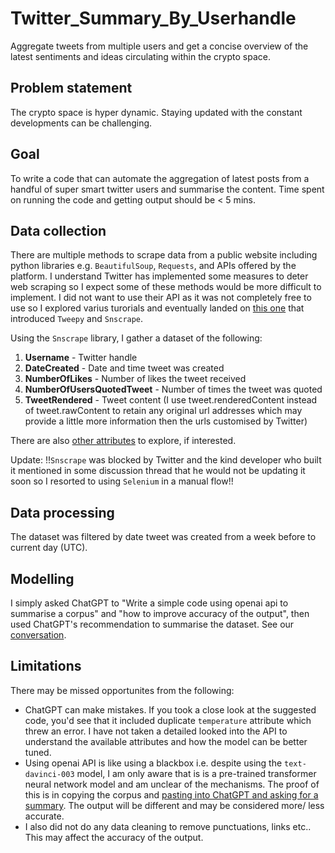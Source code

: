 # Twitter_Summary_By_Userhandle
Aggregate tweets from multiple users and get a concise overview of the latest sentiments and ideas circulating within the crypto space.

## Problem statement
The crypto space is hyper dynamic. Staying updated with the constant developments can be challenging. 

## Goal
To write a code that can automate the aggregation of latest posts from a handful of super smart twitter users and summarise the content. Time spent on running the code and getting output should be < 5 mins. 

## Data collection
There are multiple methods to scrape data from a public website including python libraries e.g. `BeautifulSoup`, `Requests`, and APIs offered by the platform. I understand Twitter has implemented some measures to deter web scraping so I expect some of these methods would be more difficult to implement. I did not want to use their API as it was not completely free to use so I explored varius turorials and eventually landed on [this one](https://www.freecodecamp.org/news/python-web-scraping-tutorial/) that introduced `Tweepy` and `Snscrape`. 

Using the `Snscrape` library, I gather a dataset of the following:
1. <b>Username</b> - Twitter handle
2. <b>DateCreated</b> - Date and time tweet was created
3. <b>NumberOfLikes</b> - Number of likes the tweet received
4. <b>NumberOfUsersQuotedTweet</b> - Number of times the tweet was quoted
5. <b>TweetRendered</b> - Tweet content (I use tweet.renderedContent instead of tweet.rawContent to retain any original url addresses which may provide a little more information then the urls customised by Twitter)

There are also [other attributes](https://thetechrobo.ca/snscrape-docs/_autosummary/snscrape.modules.twitter.Tweet.html#snscrape.modules.twitter.Tweet)  to explore, if interested.

Update: !!`Snscrape` was blocked by Twitter and the kind developer who built it mentioned in some discussion thread that he would not be updating it soon so I resorted to using `Selenium` in a manual flow!!

## Data processing
The dataset was filtered by date tweet was created from a week before to current day (UTC).

## Modelling
I simply asked ChatGPT to "Write a simple code using openai api to summarise a corpus" and "how to improve accuracy of the output", then used ChatGPT's recommendation to summarise the dataset. See our [conversation](https://chat.openai.com/share/7dc71458-ee07-43db-9327-96d0a4fa2ae2). 


## Limitations
There may be missed opportunites from the following:
- ChatGPT can make mistakes. If you took a close look at the suggested code, you'd see that it included duplicate `temperature` attribute which threw an error. I have not taken a detailed looked into the API to understand the available attributes and how the model can be better tuned.
- Using openai API is like using a blackbox i.e. despite using the `text-davinci-003` model, I am only aware that is is a pre-trained transformer neural network model and am unclear of the mechanisms.
The proof of this is in copying the corpus and [pasting into ChatGPT and asking for a summary](https://chat.openai.com/share/173f4b86-0f33-41d5-824e-073e1ef0f887). The output will be different and may be considered more/ less accurate.
- I also did not do any data cleaning to remove punctuations, links etc.. This may affect the accuracy of the output.
